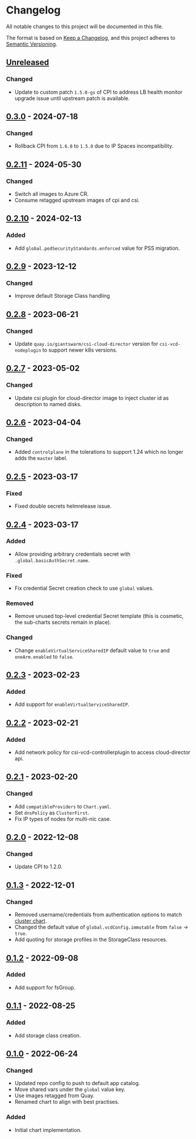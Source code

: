 # Changelog

All notable changes to this project will be documented in this file.

The format is based on [Keep a Changelog](https://keepachangelog.com/en/1.0.0/),
and this project adheres to [Semantic Versioning](https://semver.org/spec/v2.0.0.html).

## [Unreleased]

### Changed

- Update to custom patch `1.5.0-gs` of CPI to address LB health monitor upgrade issue until upstream patch is available.

## [0.3.0] - 2024-07-18

### Changed

- Rollback CPI from `1.6.0` to `1.5.0` due to IP Spaces incompatibility.

## [0.2.11] - 2024-05-30

### Changed

- Switch all images to Azure CR.
- Consume retagged upstream images of cpi and csi.

## [0.2.10] - 2024-02-13

### Added

- Add `global.podSecurityStandards.enforced` value for PSS migration.

## [0.2.9] - 2023-12-12

### Changed

- Improve default Storage Class handling

## [0.2.8] - 2023-06-21

### Changed

- Update `quay.io/giantswarm/csi-cloud-director` version for `csi-vcd-nodeplugin` to support newer k8s versions.

## [0.2.7] - 2023-05-02

### Changed

- Update csi plugin for cloud-director image to inject cluster id as description to named disks.

## [0.2.6] - 2023-04-04

### Changed

- Added `controlplane` in the tolerations to support 1.24 which no longer adds the `master` label.

## [0.2.5] - 2023-03-17

### Fixed

- Fixed double secrets helmrelease issue.

## [0.2.4] - 2023-03-17

### Added

- Allow providing arbitrary credentials secret with `.global.basicAuthSecret.name`.

### Fixed

- Fix credential Secret creation check to use `global` values.

### Removed

- Remove unused top-level credential Secret template (this is cosmetic, the sub-charts secrets remain in place).

### Changed

- Change `enableVirtualServiceSharedIP` default value to `true` and `oneArm.enabled` to `false`.


## [0.2.3] - 2023-02-23

### Added

- Add support for `enableVirtualServiceSharedIP`.

## [0.2.2] - 2023-02-21

### Added

- Add network policy for csi-vcd-controllerplugin to access cloud-director api.

## [0.2.1] - 2023-02-20

### Changed

- Add `compatibleProviders` to `Chart.yaml`.
- Set `dnsPolicy` as `ClusterFirst`.
- Fix IP types of nodes for multi-nic case.

## [0.2.0] - 2022-12-08

### Changed

- Update CPI to 1.2.0.

## [0.1.3] - 2022-12-01

### Changed

- Removed username/credentials from authentication options to match [cluster chart](https://github.com/giantswarm/cluster-cloud-director/pull/35).
- Changed the default value of `global.vcdConfig.immutable` from `false` -> `true`.
- Add quoting for storage profiles in the StorageClass resources.

## [0.1.2] - 2022-09-08

### Added

- Add support for fsGroup.

## [0.1.1] - 2022-08-25

### Added

- Add storage class creation.

## [0.1.0] - 2022-06-24

### Changed

- Updated repo config to push to default app catalog.
- Move shared vars under the `global` value key.
- Use images retagged from Quay.
- Renamed chart to align with best practises.

### Added

- Initial chart implementation.

[Unreleased]: https://github.com/giantswarm/cloud-provider-cloud-director-app/compare/v0.3.0...HEAD
[0.3.0]: https://github.com/giantswarm/cloud-provider-cloud-director-app/compare/v0.2.11...v0.3.0
[0.2.11]: https://github.com/giantswarm/cloud-provider-cloud-director-app/compare/v0.2.10...v0.2.11
[0.2.10]: https://github.com/giantswarm/cloud-provider-cloud-director-app/compare/v0.2.9...v0.2.10
[0.2.9]: https://github.com/giantswarm/cloud-provider-cloud-director-app/compare/v0.2.8...v0.2.9
[0.2.8]: https://github.com/giantswarm/cloud-provider-cloud-director-app/compare/v0.2.7...v0.2.8
[0.2.7]: https://github.com/giantswarm/cloud-provider-cloud-director-app/compare/v0.2.6...v0.2.7
[0.2.6]: https://github.com/giantswarm/cloud-provider-cloud-director-app/compare/v0.2.5...v0.2.6
[0.2.5]: https://github.com/giantswarm/cloud-provider-cloud-director-app/compare/v0.2.4...v0.2.5
[0.2.4]: https://github.com/giantswarm/cloud-provider-cloud-director-app/compare/v0.2.3...v0.2.4
[0.2.3]: https://github.com/giantswarm/cloud-provider-cloud-director-app/compare/v0.2.2...v0.2.3
[0.2.2]: https://github.com/giantswarm/cloud-provider-cloud-director-app/compare/v0.2.1...v0.2.2
[0.2.1]: https://github.com/giantswarm/cloud-provider-cloud-director-app/compare/v0.2.0...v0.2.1
[0.2.0]: https://github.com/giantswarm/cloud-provider-cloud-director-app/compare/v0.1.3...v0.2.0
[0.1.3]: https://github.com/giantswarm/cloud-provider-cloud-director-app/compare/v0.1.2...v0.1.3
[0.1.2]: https://github.com/giantswarm/cloud-provider-cloud-director-app/compare/v0.1.1...v0.1.2
[0.1.1]: https://github.com/giantswarm/cloud-provider-cloud-director-app/compare/v0.1.0...v0.1.1
[0.1.0]: https://github.com/giantswarm/cloud-provider-cloud-director-app/releases/tag/v0.1.0
